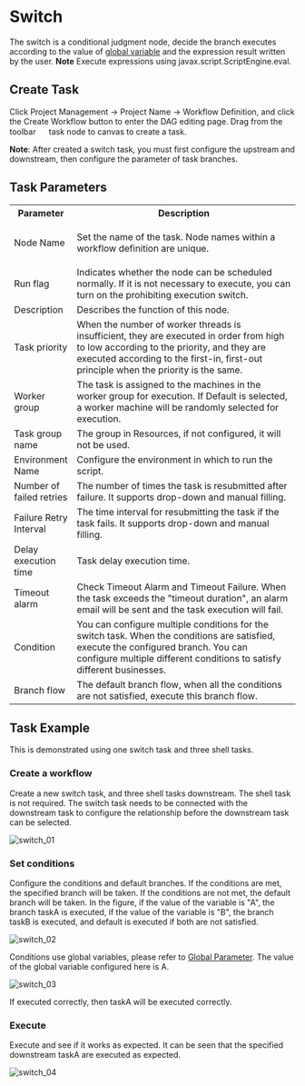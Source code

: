 # Switch
The switch is a conditional judgment node, decide the branch executes according to the value of [global variable](https://dolphinscheduler.apache.org/en-us/docs/dev/user_doc/guide/parameter/global.html) and the expression result written by the user. **Note** Execute expressions using javax.script.ScriptEngine.eval.

Create Task
-----------

Click Project Management -> Project Name -> Workflow Definition, and click the Create Workflow button to enter the DAG editing page. Drag from the toolbar <img src="/img/tasks/icons/switch.png" width="15"/> task node to canvas to create a task.

**Note**: After created a switch task, you must first configure the upstream and downstream, then configure the parameter of task branches.

Task Parameters
---------------

<table class="relative-table wrapped confluenceTable" style="width: 100.0%;"><colgroup><col style="width: 12.8234%;"><col style="width: 87.1905%;"></colgroup><tbody><tr><th class="confluenceTh">Parameter</th><th class="confluenceTh">Description</th></tr><tr><td class="confluenceTd">Node Name</td><td class="confluenceTd"><p>Set the name of the task.<span>&nbsp;</span>Node names within a workflow definition are unique.</p></td></tr><tr><td class="confluenceTd">Run flag</td><td class="confluenceTd">Indicates whether the node can be scheduled normally. If it is not necessary to execute, you can turn on the prohibiting execution switch.</td></tr><tr><td class="confluenceTd">Description</td><td class="confluenceTd">Describes the function of this node.</td></tr><tr><td colspan="1" class="confluenceTd">Task priority</td><td colspan="1" class="confluenceTd">When the number of worker threads is insufficient, they are executed in order from high to low according to the priority, and they are executed according to the first-in, first-out principle when the priority is the same.</td></tr><tr><td colspan="1" class="confluenceTd">Worker group</td><td colspan="1" class="confluenceTd">The task is assigned to the machines in the worker group for execution. If Default is selected, a worker machine will be randomly selected for execution.</td></tr><tr><td colspan="1" class="confluenceTd">Task group name</td><td colspan="1" class="confluenceTd">The group in Resources, if not configured, it will not be used.</td></tr><tr><td colspan="1" class="confluenceTd">Environment Name</td><td colspan="1" class="confluenceTd">Configure the environment in which to run the script.</td></tr><tr><td colspan="1" class="confluenceTd">Number of failed retries</td><td colspan="1" class="confluenceTd">The number of times the task is resubmitted after failure. It supports drop-down and manual filling.</td></tr><tr><td colspan="1" class="confluenceTd">Failure Retry Interval</td><td colspan="1" class="confluenceTd">The time interval for resubmitting the task if the task fails. It supports drop-down and manual filling.</td></tr><tr><td colspan="1" class="confluenceTd">Delay execution time</td><td colspan="1" class="confluenceTd">Task delay execution time.</td></tr><tr><td colspan="1" class="confluenceTd">Timeout alarm</td><td colspan="1" class="confluenceTd">Check Timeout Alarm and Timeout Failure. When the task exceeds the "timeout duration", an alarm email will be sent and the task execution will fail.</td></tr><tr><td colspan="1" class="confluenceTd">Condition</td><td colspan="1" class="confluenceTd">You can configure multiple conditions for the switch task. When the conditions are satisfied, execute the configured branch. You can configure multiple different conditions to satisfy different businesses.</td></tr><tr><td colspan="1" class="confluenceTd">Branch flow</td><td colspan="1" class="confluenceTd">The default branch flow, when all the conditions are not satisfied, execute this branch flow.</td></tr></tbody></table>

Task Example
------------

This is demonstrated using one switch task and three shell tasks.

### Create a workflow

Create a new switch task, and three shell tasks downstream. The shell task is not required. The switch task needs to be connected with the downstream task to configure the relationship before the downstream task can be selected.

![switch_01](/img/tasks/demo/switch_01.png)

### Set conditions

Configure the conditions and default branches. If the conditions are met, the specified branch will be taken. If the conditions are not met, the default branch will be taken. In the figure, if the value of the variable is "A", the branch taskA is executed, if the value of the variable is "B", the branch taskB is executed, and default is executed if both are not satisfied.

![switch_02](/img/tasks/demo/switch_02.png)

Conditions use global variables, please refer to [Global Parameter](https://dolphinscheduler.apache.org/en-us/docs/dev/user_doc/guide/parameter/global.html). The value of the global variable configured here is A.

![switch_03](/img/tasks/demo/switch_03.png)

If executed correctly, then taskA will be executed correctly.

### Execute

Execute and see if it works as expected. It can be seen that the specified downstream taskA are executed as expected.

![switch_04](/img/tasks/demo/switch_04.png)